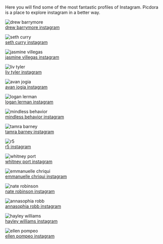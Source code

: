 Here you will find some of the most fantastic profiles of Instagram. Picdora is a place to explore instagram in a better way.

<img src="https://scontent.cdninstagram.com/t51.2885-15/s640x640/sh0.08/e35/14350419_146369302481401_1227830155_n.jpg?ig_cache_key=MTMzNzQyMzgzMjIwMTY4MTU1OQ%3D%3D.2" alt="drew barrymore"><br />
<a href="https://www.picdora.com/instagram/drewbarrymore">drew barrymore instagram</a>

<img src="https://scontent.cdninstagram.com/t51.2885-15/s640x640/sh0.08/e35/14073375_1829645190600037_1721652574_n.jpg?ig_cache_key=MTMyMzQ4Njc2MzMyNzE3NjEzNw%3D%3D.2" alt="seth curry"><br />
<a href="https://www.picdora.com/instagram/sdotcurry">seth curry instagram</a>

<img src="https://scontent.cdninstagram.com/t51.2885-15/s640x640/sh0.08/e35/14334853_1705519209771133_4699162429093838848_n.jpg?ig_cache_key=MTM0ODMyMDEzODY5Njc0NjI0OQ%3D%3D.2" alt="jasmine villegas"><br />
<a href="https://www.picdora.com/instagram/jasminevillegas">jasmine villegas instagram</a>

<img src="https://scontent.cdninstagram.com/t51.2885-15/s640x640/sh0.08/e35/13388721_1620145294965969_1246485815_n.jpg?ig_cache_key=MTI3NDkxMTg1MTE2NzE1NjAyNg%3D%3D.2" alt="liv tyler"><br />
<a href="https://www.picdora.com/instagram/misslivalittle">liv tyler instagram</a>

<img src="https://scontent.cdninstagram.com/t51.2885-19/11849074_1620867331521575_879820875_a.jpg" alt="avan jogia"><br />
<a href="https://www.picdora.com/instagram/jogia">avan jogia instagram</a>

<img src="https://scontent.cdninstagram.com/t51.2885-19/s320x320/12717102_688696517940290_1548073258_a.jpg" alt="logan lerman"><br />
<a href="https://www.picdora.com/instagram/loganlerman">logan lerman instagram</a>

<img src="https://scontent.cdninstagram.com/t51.2885-15/s640x640/sh0.08/e35/13398762_882774818517589_43235094_n.jpg?ig_cache_key=MTI3OTUwMTgyNzc0MjU3OTY4MA%3D%3D.2" alt="mindless behavior"><br />
<a href="https://www.picdora.com/instagram/officialmbmusic">mindless behavior instagram</a>

<img src="https://scontent.cdninstagram.com/t51.2885-19/s320x320/1389557_463774303813513_1824251635_a.jpg" alt="tamra barney"><br />
<a href="https://www.picdora.com/instagram/tamrajudge">tamra barney instagram</a>

<img src="https://scontent.cdninstagram.com/t51.2885-19/s320x320/11247873_964669470298338_1814252213_a.jpg" alt="r5"><br />
<a href="https://www.picdora.com/instagram/officialr5">r5 instagram</a>

<img src="https://scontent.cdninstagram.com/t51.2885-15/s640x640/sh0.08/e35/14240646_613582948800134_1788535149_n.jpg?ig_cache_key=MTM0MDI1OTEwOTgyMzY1MDc0MA%3D%3D.2.l" alt="whitney port"><br />
<a href="https://www.picdora.com/instagram/whitneyeveport">whitney port instagram</a>

<img src="https://scontent.cdninstagram.com/t51.2885-15/s640x640/sh0.08/e35/14474318_295370077510762_7482067569206099968_n.jpg?ig_cache_key=MTM0NjU5Njk2NDk5MzQ0Mjk1OA%3D%3D.2.l" alt="emmanuelle chriqui"><br />
<a href="https://www.picdora.com/instagram/echriqui">emmanuelle chriqui instagram</a>

<img src="https://scontent.cdninstagram.com/t51.2885-15/s640x640/sh0.08/e35/14334280_555194991345542_1393577953949908992_n.jpg?ig_cache_key=MTM0Njc5MjkwNzU0MTQ1OTA0Mg%3D%3D.2" alt="nate robinson"><br />
<a href="https://www.picdora.com/instagram/naterobinson">nate robinson instagram</a>

<img src="https://scontent.cdninstagram.com/t51.2885-15/s640x640/sh0.08/e35/14063529_615644125283587_1961465854_n.jpg?ig_cache_key=MTMyOTkyMzY1MTU1ODQzMzAzNA%3D%3D.2" alt="annasophia robb"><br />
<a href="https://www.picdora.com/instagram/annasophiarobb">annasophia robb instagram</a>

<img src="https://scontent.cdninstagram.com/t51.2885-19/s320x320/13636273_258045221241918_1798511893_a.jpg" alt="hayley williams"><br />
<a href="https://www.picdora.com/instagram/hayleywi11iams">hayley williams instagram</a>

<img src="https://scontent.cdninstagram.com/t51.2885-19/s320x320/13722147_217211382013683_1771142738_a.jpg" alt="ellen pompeo"><br />
<a href="https://www.picdora.com/instagram/ellenpompeo">ellen pompeo instagram</a>
